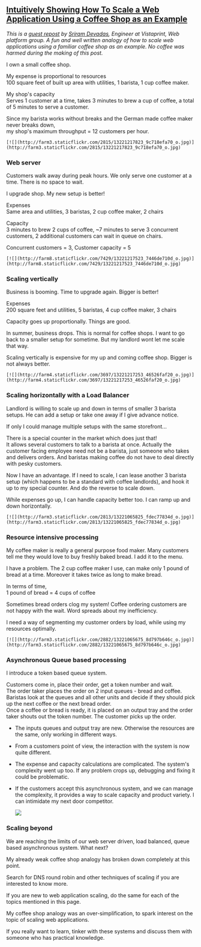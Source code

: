 ## [Intuitively Showing How To Scale a Web Application Using a Coffee Shop as an Example](/blog/2014/3/17/intuitively-showing-how-to-scale-a-web-application-using-a-c.html)

    

    

_This is a [guest repost](http://www.sgdevs.com/2014/03/scaling-coffee-shop-web-application.html) by [Sriram Devadas](http://www.sgdevs.com/), Engineer at Vistaprint, Web platform group. A fun and well written analogy of how to scale web applications using a familiar coffee shop as an example. No coffee was harmed during the making of this post._

I own a small coffee shop.  

My expense is proportional to resources  
100 square feet of built up area with utilities, 1 barista, 1 cup coffee maker.  

My shop's capacity  
Serves 1 customer at a time, takes 3 minutes to brew a cup of coffee, a total of 5 minutes to serve a customer.  

Since my barista works without breaks and the German made coffee maker never breaks down,  
my shop's maximum throughput = 12 customers per hour.

    [![](http://farm3.staticflickr.com/2815/13221217823_9c718efa70_o.jpg)](http://farm3.staticflickr.com/2815/13221217823_9c718efa70_o.jpg)    

### Web server

Customers walk away during peak hours. We only serve one customer at a time. There is no space to wait.  

I upgrade shop. My new setup is better!  

Expenses  
Same area and utilities, 3 baristas, 2 cup coffee maker, 2 chairs  

Capacity  
3 minutes to brew 2 cups of coffee, ~7 minutes to serve 3 concurrent customers, 2 additional customers can wait in queue on chairs.  

Concurrent customers = 3, Customer capacity = 5

    [![](http://farm8.staticflickr.com/7429/13221217523_7446de710d_o.jpg)](http://farm8.staticflickr.com/7429/13221217523_7446de710d_o.jpg)    

### Scaling vertically

Business is booming. Time to upgrade again. Bigger is better!  

Expenses  
200 square feet and utilities, 5 baristas, 4 cup coffee maker, 3 chairs  

Capacity goes up proportionally. Things are good.  

In summer, business drops. This is normal for coffee shops. I want to go back to a smaller setup for sometime. But my landlord wont let me scale that way.  

Scaling vertically is expensive for my up and coming coffee shop. Bigger is not always better.

    [![](http://farm4.staticflickr.com/3697/13221217253_46526faf20_o.jpg)](http://farm4.staticflickr.com/3697/13221217253_46526faf20_o.jpg)    

### Scaling horizontally with a Load Balancer

Landlord is willing to scale up and down in terms of smaller 3 barista setups. He can add a setup or take one away if I give advance notice.  

If only I could manage multiple setups with the same storefront...  

There is a special counter in the market which does just that!  
It allows several customers to talk to a barista at once. Actually the customer facing employee need not be a barista, just someone who takes and delivers orders. And baristas making coffee do not have to deal directly with pesky customers.  

Now I have an advantage. If I need to scale, I can lease another 3 barista setup (which happens to be a standard with coffee landlords), and hook it up to my special counter. And do the reverse to scale down.  

While expenses go up, I can handle capacity better too. I can ramp up and down horizontally.

    [![](http://farm3.staticflickr.com/2813/13221065825_fdec77834d_o.jpg)](http://farm3.staticflickr.com/2813/13221065825_fdec77834d_o.jpg)    

### Resource intensive processing

My coffee maker is really a general purpose food maker. Many customers tell me they would love to buy freshly baked bread. I add it to the menu.  

I have a problem. The 2 cup coffee maker I use, can make only 1 pound of bread at a time. Moreover it takes twice as long to make bread.  

In terms of time,  
1 pound of bread = 4 cups of coffee  

Sometimes bread orders clog my system! Coffee ordering customers are not happy with the wait. Word spreads about my inefficiency.  

I need a way of segmenting my customer orders by load, while using my resources optimally.

    [![](http://farm3.staticflickr.com/2882/13221065675_8d797b646c_o.jpg)](http://farm3.staticflickr.com/2882/13221065675_8d797b646c_o.jpg)    

### Asynchronous Queue based processing

I introduce a token based queue system.  

Customers come in, place their order, get a token number and wait.  
The order taker places the order on 2 input queues - bread and coffee.  
Baristas look at the queues and all other units and decide if they should pick up the next coffee or the next bread order.  
Once a coffee or bread is ready, it is placed on an output tray and the order taker shouts out the token number. The customer picks up the order.  

- The inputs queues and output tray are new. Otherwise the resources are the same, only working in different ways.  

- From a customers point of view, the interaction with the system is now quite different.  

- The expense and capacity calculations are complicated. The system's complexity went up too. If any problem crops up, debugging and fixing it could be problematic.  

- If the customers accept this asynchronous system, and we can manage the complexity, it provides a way to scale capacity and product variety. I can intimidate my next door competitor.

    [![](http://farm8.staticflickr.com/7018/13221066345_15f7cb3542_o.jpg)](http://farm8.staticflickr.com/7018/13221066345_15f7cb3542_o.jpg)    

### Scaling beyond

We are reaching the limits of our web server driven, load balanced, queue based asynchronous system. What next?  

My already weak coffee shop analogy has broken down completely at this point.  

Search for DNS round robin and other techniques of scaling if you are interested to know more.  

If you are new to web application scaling, do the same for each of the topics mentioned in this page.  

My coffee shop analogy was an over-simplification, to spark interest on the topic of scaling web applications.  

If you really want to learn, tinker with these systems and discuss them with someone who has practical knowledge.

    